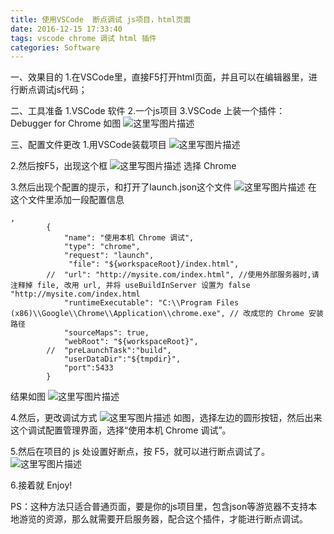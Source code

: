 ```yaml
---
title: 使用VSCode  断点调试 js项目，html页面
date: 2016-12-15 17:33:40
tags: vscode chrome 调试 html 插件
categories: Software
---
```


<!--more-->

一、效果目的
1.在VSCode里，直接F5打开html页面，并且可以在编辑器里，进行断点调试js代码；

二、工具准备
1.VSCode 软件
2.一个js项目
3.VSCode 上装一个插件：Debugger for Chrome
如图
![这里写图片描述](http://img.blog.csdn.net/20161215171306706?watermark/2/text/aHR0cDovL2Jsb2cuY3Nkbi5uZXQvYXJ2aW4w/font/5a6L5L2T/fontsize/400/fill/I0JBQkFCMA==/dissolve/70/gravity/SouthEast)

三、配置文件更改 
1.用VSCode装载项目 
![这里写图片描述](http://img.blog.csdn.net/20161215171804431?watermark/2/text/aHR0cDovL2Jsb2cuY3Nkbi5uZXQvYXJ2aW4w/font/5a6L5L2T/fontsize/400/fill/I0JBQkFCMA==/dissolve/70/gravity/SouthEast)

2.然后按F5，出现这个框 
![这里写图片描述](http://img.blog.csdn.net/20161215171911066?watermark/2/text/aHR0cDovL2Jsb2cuY3Nkbi5uZXQvYXJ2aW4w/font/5a6L5L2T/fontsize/400/fill/I0JBQkFCMA==/dissolve/70/gravity/SouthEast)
选择 Chrome

3.然后出现个配置的提示，和打开了launch.json这个文件 
![这里写图片描述](http://img.blog.csdn.net/20161215172027488?watermark/2/text/aHR0cDovL2Jsb2cuY3Nkbi5uZXQvYXJ2aW4w/font/5a6L5L2T/fontsize/400/fill/I0JBQkFCMA==/dissolve/70/gravity/SouthEast)
在 这个文件里添加一段配置信息

```
,
		{
			"name": "使用本机 Chrome 调试",
			"type": "chrome",
			"request": "launch",
			 "file": "${workspaceRoot}/index.html",
		//	"url": "http://mysite.com/index.html", //使用外部服务器时,请注释掉 file, 改用 url, 并将 useBuildInServer 设置为 false "http://mysite.com/index.html
			"runtimeExecutable": "C:\\Program Files (x86)\\Google\\Chrome\\Application\\chrome.exe", // 改成您的 Chrome 安装路径
			"sourceMaps": true,
			"webRoot": "${workspaceRoot}",
		//	"preLaunchTask":"build",
			"userDataDir":"${tmpdir}",
			"port":5433
		}
```
结果如图 
![这里写图片描述](http://img.blog.csdn.net/20161215172334286?watermark/2/text/aHR0cDovL2Jsb2cuY3Nkbi5uZXQvYXJ2aW4w/font/5a6L5L2T/fontsize/400/fill/I0JBQkFCMA==/dissolve/70/gravity/SouthEast)

4.然后，更改调试方式
![这里写图片描述](http://img.blog.csdn.net/20161215172536162?watermark/2/text/aHR0cDovL2Jsb2cuY3Nkbi5uZXQvYXJ2aW4w/font/5a6L5L2T/fontsize/400/fill/I0JBQkFCMA==/dissolve/70/gravity/SouthEast)
如图，选择左边的圆形按钮，然后出来这个调试配置管理界面，选择“使用本机 Chrome 调试”。

5.然后在项目的 js 处设置好断点，按 F5，就可以进行断点调试了。
![这里写图片描述](http://img.blog.csdn.net/20161215173007665?watermark/2/text/aHR0cDovL2Jsb2cuY3Nkbi5uZXQvYXJ2aW4w/font/5a6L5L2T/fontsize/400/fill/I0JBQkFCMA==/dissolve/70/gravity/SouthEast)

6.接着就 Enjoy!



PS：这种方法只适合普通页面，要是你的js项目里，包含json等游览器不支持本地游览的资源，那么就需要开启服务器，配合这个插件，才能进行断点调试。